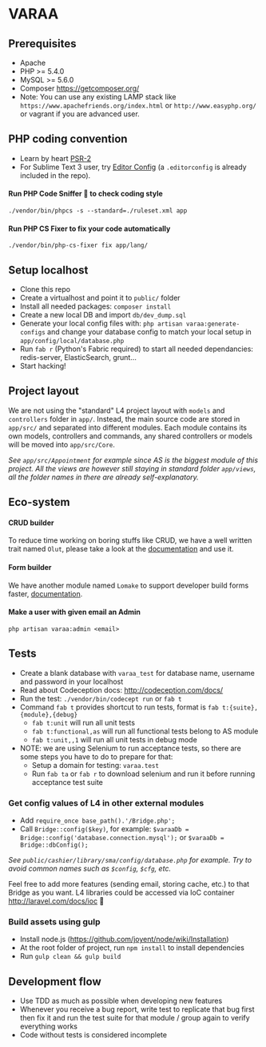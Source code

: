 # VARAA

## Prerequisites
- Apache
- PHP >= 5.4.0
- MySQL >= 5.6.0
- Composer https://getcomposer.org/
- Note: You can use any existing LAMP stack like
 `https://www.apachefriends.org/index.html`
  or `http://www.easyphp.org/` or vagrant if you are advanced user.

## PHP coding convention
- Learn by heart [PSR-2](http://www.php-fig.org/psr/psr-2/)
- For Sublime Text 3 user, try [Editor Config](http://editorconfig.org/)
(a `.editorconfig` is already included in the repo).

#### Run PHP Code Sniffer :gun: to check coding style
`./vendor/bin/phpcs -s --standard=./ruleset.xml app`

#### Run PHP CS Fixer to fix your code automatically
`./vendor/bin/php-cs-fixer fix app/lang/`

## Setup localhost
- Clone this repo
- Create a virtualhost and point it to `public/` folder
- Install all needed packages: `composer install`
- Create a new local DB and import `db/dev_dump.sql`
- Generate your local config files with: `php artisan varaa:generate-configs`
and change your database config to match your local setup in `app/config/local/database.php`
- Run `fab r` (Python's Fabric required) to start all needed dependancies: redis-server, ElasticSearch, grunt...
- Start hacking!

## Project layout
We are not using the "standard" L4 project layout with `models` and `controllers` folder in `app/`. Instead, the main source code are stored in `app/src/` and separated into different modules. Each module contains its own models, controllers and commands, any shared controllers or models will be moved into `app/src/Core`.

_See `app/src/Appointment` for example since AS is the biggest module of this project._
_All the views are however still staying in standard folder `app/views`, all the folder names in there are already self-explanatory._

## Eco-system

#### CRUD builder
To reduce time working on boring stuffs like CRUD, we have a well written trait named `Olut`, please take a look at the [documentation](app/src/Olut/README.md) and use it.

#### Form builder
We have another module named `Lomake` to support developer build forms faster, [documentation](app/src/Lomake/README.md).

#### Make a user with given email an Admin
`php artisan varaa:admin <email>`

## Tests
- Create a blank database with `varaa_test` for database name, username and password in your localhost
- Read about Codeception docs: http://codeception.com/docs/
- Run the test: `./vendor/bin/codecept run` or `fab t`
- Command `fab t` provides shortcut to run tests, format is `fab t:{suite},{module},{debug}`
    + `fab t:unit` will run all unit tests
    + `fab t:functional,as` will run all functional tests belong to AS module
    + `fab t:unit,,1` will run all unit tests in debug mode
- NOTE: we are using Selenium to run acceptance tests, so there are some steps you have to do to prepare for that:
    + Setup a domain for testing: `varaa.test`
    + Run `fab ta` or `fab r` to download selenium and run it before running acceptance test suite


### Get config values of L4 in other external modules

- Add `require_once base_path().'/Bridge.php';`
- Call `Bridge::config($key)`, for example: `$varaaDb = Bridge::config('database.connection.mysql');` or `$varaaDb = Bridge::dbConfig();`

_See `public/cashier/library/sma/config/database.php` for example. Try to avoid common names such as `$config`, `$cfg`, etc._

Feel free to add more features (sending email, storing cache, etc.) to that Bridge as you want. L4 libraries could be accessed via IoC container http://laravel.com/docs/ioc :dancers:

### Build assets using gulp

- Install node.js (https://github.com/joyent/node/wiki/Installation)
- At the root folder of project, run `npm install` to install dependencies
- Run `gulp clean && gulp build`

## Development flow

- Use TDD as much as possible when developing new features
- Whenever you receive a bug report, write test to replicate that bug first then fix it and run the test suite for that module / group again to verify everything works
- Code without tests is considered incomplete
